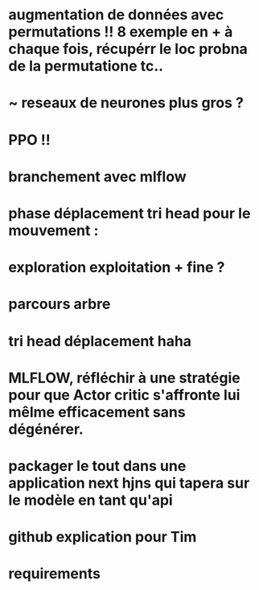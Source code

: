 # augmentation de données avec permutations !! 8 exemple en + à chaque fois, récupérr le loc probna de  la permutatione tc..
# ~ reseaux de neurones plus gros ?
# PPO !!
# branchement avec mlflow
# phase déplacement  tri head pour le mouvement  :
# exploration exploitation + fine ?
# parcours arbre
# tri head déplacement haha
# MLFLOW, réfléchir à une stratégie pour que Actor critic s'affronte lui mêlme efficacement sans dégénérer.
# packager le tout dans une application next hjns qui tapera sur le modèle en tant qu'api
# github explication pour Tim
# requirements